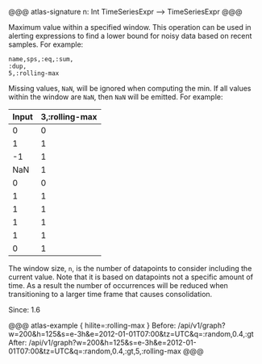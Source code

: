 @@@ atlas-signature
n: Int
TimeSeriesExpr
-->
TimeSeriesExpr
@@@

Maximum value within a specified window. This operation can be used in
alerting expressions to find a lower bound for noisy data based on recent
samples. For example:

```
name,sps,:eq,:sum,
:dup,
5,:rolling-max
```

Missing values, `NaN`, will be ignored when computing the min. If all values
within the window are `NaN`, then `NaN` will be emitted. For example:

Input | 3,:rolling-max   |
-------|------------------|
0     | 0                |
1     | 1                |
-1    | 1                |
NaN   | 1                |
0     | 0                |
1     | 1                |
1     | 1                |
1     | 1                |
1     | 1                |
0     | 1                |

The window size, `n`, is the number of datapoints to consider including the current
value. Note that it is based on datapoints not a specific amount of time. As a result the
number of occurrences will be reduced when transitioning to a larger time frame that
causes consolidation.

Since: 1.6

@@@ atlas-example { hilite=:rolling-max }
Before: /api/v1/graph?w=200&h=125&s=e-3h&e=2012-01-01T07:00&tz=UTC&q=:random,0.4,:gt
After: /api/v1/graph?w=200&h=125&s=e-3h&e=2012-01-01T07:00&tz=UTC&q=:random,0.4,:gt,5,:rolling-max
@@@